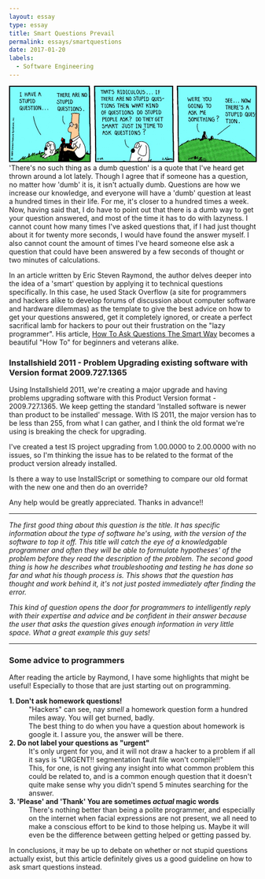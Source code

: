 ```yaml
---
layout: essay
type: essay
title: Smart Questions Prevail
permalink: essays/smartquestions
date: 2017-01-20
labels:
  - Software Engineering
---
```

<img class="ui large center floated rounded image" src="../images/dilbert.jpg">
'There's no such thing as a dumb question' is a quote that I've heard get thrown around a lot lately. Though I agree that if someone has a question, no matter how 'dumb' it is, it isn't actually dumb. Questions are how we increase our knowledge, and everyone will have a 'dumb' question at least a hundred times in their life. For me, it's closer to a hundred times a week. Now, having said that, I do have to point out that there is a dumb way to get your question answered, and most of the time it has to do with lazyness. I cannot count how many times I've asked questions that, if I had just thought about it for twenty more seconds, I would have found the answer myself. I also cannot count the amount of times I've heard someone else ask a question that could have been answered by a few seconds of thought or two minutes of calculations.

In an article written by Eric Steven Raymond, the author delves deeper into the idea of a 'smart' question by applying it to technical questions specifically. In this case, he used Stack Overflow (a site for programmers and hackers alike to develop forums of discussion about computer software and hardware dilemmas) as the template to give the best advice on how to get your questions answered, get it completely ignored, or create a perfect sacrifical lamb for hackers to pour out their frustration on the "lazy programmer". His article, [How To Ask Questions The Smart Way]("http://www.catb.org/esr/faqs/smart-questions.html") becomes a beautiful "How To" for beginners and veterans alike.

<h3> Installshield 2011 - Problem Upgrading existing software with Version format 2009.727.1365 </h3>
Using Installshield 2011, we're creating a major upgrade and having problems upgrading software with this Product Version format - 2009.727.1365. We keep getting the standard 'Installed software is newer than product to be installed' message. With IS 2011, the major version has to be less than 255, from what I can gather, and I think the old format we're using is breaking the check for upgrading.

I've created a test IS project upgrading from 1.00.0000 to 2.00.0000 with no issues, so I'm thinking the issue has to be related to the format of the product version already installed.

Is there a way to use InstallScript or something to compare our old format with the new one and then do an override?

Any help would be greatly appreciated. Thanks in advance!!

---
*The first good thing about this question is the title. It has specific information about the type of software he's using, with the version of the software to top it off. This title will catch the eye of a knowledgable programmer and often they will be able to formulate hypotheses' of the problem before they read the description of the problem. The second good thing is how he describes what troubleshooting and testing he has done so far and what his though process is. This shows that the question has thought and work behind it, it's not just posted immediately after finding the error.*

*This kind of question opens the door for programmers to intelligently reply with their expertise and advice and be confident in their answer because the user that asks the question gives enough information in very little space. What a great example this guy sets!*

---
<h3> Some advice to programmers</h3>
<p>After reading the article by Raymond, I have some highlights that might be useful! Especially to those that are just starting out on programming.</p>
<dl>
<dt><strong>1. Don't ask homework questions!</strong></dt>
  <dd>"Hackers" can see, nay<i> smell </i>a homework question form a hundred miles away. You will get burned, badly.</dd>
  <dd>The best thing to do when you have a question about homework is google it. I assure you, the answer will be there.</dd>
  <dt><strong>2. Do not label your questions as "urgent"</strong></dt>
  <dd>It's only urgent for you, and it will not draw a hacker to a problem if all it says is "URGENT!! segmentation fault file won't compile!!"</dd>
  <dd>This, for one, is not giving any insight into what common problem this could be related to, and is a common enough question that it doesn't quite make sense why you didn't spend 5 minutes searching for the answer.</dd>
  <dt><strong>3. 'Please' and 'Thank' You are sometimes <i>actual</i> magic words</strong></dt>
  <dd>There's nothing better than being a polite programmer, and especially on the internet when facial expressions are not present, we all need to make a conscious effort to be kind to those helping us. Maybe it will even be the difference between getting helped or getting passed by.</dd>

</dl>

In conclusions, it may be up to debate on whether or not stupid questions actually exist, but this article definitely gives us a good guideline on how to ask smart questions instead.
